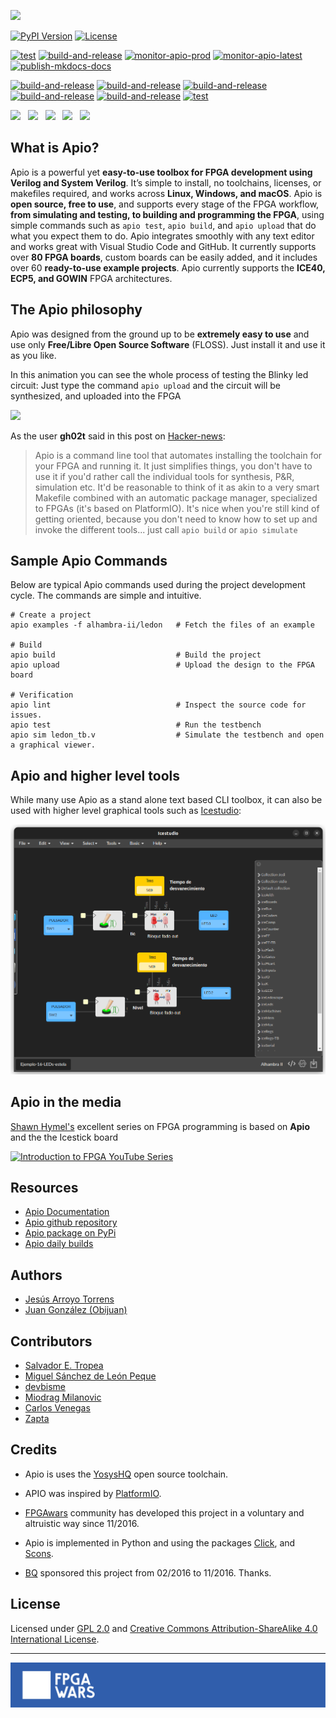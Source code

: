 [![][apio-logo]][wiki]

[![PyPI Version][pypi-image]][pypi-url]
[![License][license-image]][license-url]

[![test](https://github.com/FPGAwars/apio/actions/workflows/test.yaml/badge.svg)](https://github.com/FPGAwars/apio/actions/workflows/test.yaml)
[![build-and-release](https://github.com/zapta/apio-dev-builds/actions/workflows/build-and-release.yaml/badge.svg)](https://github.com/zapta/apio-dev-builds/actions/workflows/build-and-release.yaml)
[![monitor-apio-prod](https://github.com/FPGAwars/apio/actions/workflows/monitor-apio-prod.yaml/badge.svg)](https://github.com/FPGAwars/apio/actions/workflows/monitor-apio-prod.yaml)
[![monitor-apio-latest](https://github.com/FPGAwars/apio/actions/workflows/monitor-apio-latest.yaml/badge.svg)](https://github.com/FPGAwars/apio/actions/workflows/monitor-apio-latest.yaml)
[![publish-mkdocs-docs](https://github.com/FPGAwars/apio/actions/workflows/publish-mkdocs-docs.yaml/badge.svg)](https://github.com/FPGAwars/apio/actions/workflows/publish-mkdocs-docs.yaml)

[![build-and-release](https://github.com/FPGAwars/apio-examples/actions/workflows/build-and-release.yaml/badge.svg)](https://github.com/FPGAwars/apio-examples/actions/workflows/build-and-release.yaml)
[![build-and-release](https://github.com/FPGAwars/tools-oss-cad-suite/actions/workflows/build-and-release.yaml/badge.svg)](https://github.com/FPGAwars/tools-oss-cad-suite/actions/workflows/build-and-release.yaml)
[![build-and-release](https://github.com/FPGAwars/tools-verible/actions/workflows/build-and-release.yaml/badge.svg)](https://github.com/FPGAwars/tools-verible/actions/workflows/build-and-release.yaml)
[![build-and-release](https://github.com/FPGAwars/tools-graphviz/actions/workflows/build-and-release.yml/badge.svg)](https://github.com/FPGAwars/tools-graphviz/actions/workflows/build-and-release.yml)
[![build-and-release](https://github.com/FPGAwars/tools-drivers/actions/workflows/build-and-release.yaml/badge.svg)](https://github.com/FPGAwars/tools-drivers/actions/workflows/build-and-release.yaml)
[![test](https://github.com/FPGAwars/apio-examples/actions/workflows/test.yaml/badge.svg)](https://github.com/FPGAwars/apio-examples/actions/workflows/test.yaml)

![][linux-logo]&nbsp;&nbsp;&nbsp;![][macosx-logo]&nbsp;&nbsp;&nbsp;![][windows-logo]&nbsp;&nbsp;&nbsp;![][ubuntu-logo]&nbsp;&nbsp;&nbsp;![][raspbian-logo]


## What is Apio?

Apio is a powerful yet **easy-to-use toolbox for FPGA development using Verilog and System Verilog**. It’s simple to install, no toolchains, licenses, or makefiles required, and works across **Linux, Windows, and macOS**. Apio is **open source, free to use**, and supports every stage of the FPGA workflow, **from simulating and testing, to building and programming the FPGA**, using simple commands such as `apio test`, `apio build`, and `apio upload` that do what you expect them to do. Apio integrates smoothly with any text editor and works great with Visual Studio Code and GitHub. It currently supports over **80 FPGA boards**, custom boards can be easily added, and it includes over 60 **ready-to-use example projects**. Apio currently supports the **ICE40, ECP5, and GOWIN** FPGA architectures.

## The Apio philosophy

Apio was designed from the ground up to be **extremely easy to use** and use only **Free/Libre Open Source Software** (FLOSS). Just install it and use it as you like.


In this animation you can see the whole process of testing the Blinky led circuit: Just type the command ``apio upload`` and the circuit will be synthesized, and uploaded into the FPGA

![](https://github.com/FPGAwars/Apio-wiki/raw/main/wiki/Quick-start/apio-alhambra-II-01.gif)



As the user **gh02t** said in this post on [Hacker-news](https://news.ycombinator.com/item?id=17912510):
> Apio is a command line tool that automates installing the toolchain for your FPGA and running it. It just simplifies things, you don't have to use it if you'd rather call the individual tools for synthesis, P&R, simulation etc. It'd be reasonable to think of it as akin to a very smart Makefile combined with an automatic package manager, specialized to FPGAs (it's based on PlatformIO). It's nice when you're still kind of getting oriented, because you don't need to know how to set up and invoke the different tools... just call `apio build` or `apio simulate`

## Sample Apio Commands

Below are typical Apio commands used during the project development cycle. The commands are simple and intuitive.

```
# Create a project
apio examples -f alhambra-ii/ledon   # Fetch the files of an example

# Build
apio build                           # Build the project
apio upload                          # Upload the design to the FPGA board

# Verification
apio lint                            # Inspect the source code for issues.
apio test                            # Run the testbench
apio sim ledon_tb.v                  # Simulate the testbench and open a graphical viewer.
```

## Apio and higher level tools

While many use Apio as a stand alone text based CLI toolbox, it can also be used with higher level graphical tools such as [Icestudio](https://icestudio.io/):


![](https://github.com/FPGAwars/Apio-wiki/raw/main/wiki/Introduction/icestudio-example.png)


## Apio in the media

[Shawn Hymel's](https://shawnhymel.com/) excellent series on FPGA programming is based on **Apio** and the the Icestick board

[![Introduction to FPGA YouTube Series](https://raw.githubusercontent.com/ShawnHymel/introduction-to-fpga/main/images/Intro%20to%20FPGA%20Part%201_Thumbnail.png)](https://www.youtube.com/watch?v=lLg1AgA2Xoo&list=PLEBQazB0HUyT1WmMONxRZn9NmQ_9CIKhb)


## Resources

* [Apio Documentation](https://fpgawars.github.io/apio/)
* [Apio github repository](https://github.com/FPGAwars/apio)
* [Apio package on PyPi](https://pypi.org/project/apio/)
* [Apio daily builds](https://github.com/FPGAwars/apio-dev-builds)



## Authors

* [Jesús Arroyo Torrens](https://github.com/Jesus89)
* [Juan González (Obijuan)](https://github.com/Obijuan)

## Contributors

* [Salvador E. Tropea](https://github.com/set-soft)
* [Miguel Sánchez de León Peque](https://github.com/peque)
* [devbisme](https://github.com/devbisme)
* [Miodrag Milanovic](https://github.com/mmicko)
* [Carlos Venegas](https://github.com/cavearr)
* [Zapta](https://github.com/zapta)

## Credits

* Apio is uses the [YosysHQ](https://www.yosyshq.com) open source toolchain.

* APIO was inspired by [PlatformIO](https://github.com/platformio/platformio).

* [FPGAwars](http://fpgawars.github.io/) community has developed this project in a voluntary and altruistic way since 11/2016.


* Apio is implemented in Python and using the packages [Click](https://pypi.org/project/click/), and [Scons](https://pypi.org/project/SCons/).

* [BQ](https://www.bq.com) sponsored this project from 02/2016 to 11/2016. Thanks.


## License

Licensed under [GPL 2.0](http://opensource.org/licenses/GPL-2.0) and [Creative Commons Attribution-ShareAlike 4.0 International License](http://creativecommons.org/licenses/by-sa/4.0/).

--------
[![](https://github.com/FPGAwars/icestudio-wiki/raw/main/Logos/fgpawars-banner.svg)](https://fpgawars.github.io/)


<!-- Badges and URLs -->

[apio-logo]: https://github.com/FPGAwars/Apio-wiki/raw/main/wiki/Logos/Apio-github.png

[pypi-image]: https://img.shields.io/pypi/v/apio
[pypi-url]: https://pypi.org/project/apio/

[build-image]: https://github.com/FPGAwars/apio/actions/workflows/build.yml/badge.svg
[build-url]: https://github.com/FPGAwars/apio/actions/workflows/build.yml

[license-image]: http://img.shields.io/:license-gpl-blue.svg
[license-url]: (http://opensource.org/licenses/GPL-2.0)


[linux-logo]: https://raw.githubusercontent.com/FPGAwars/Apio-wiki/refs/heads/main/wiki/Logos/linux.png
[macosx-logo]: https://raw.githubusercontent.com/FPGAwars/Apio-wiki/refs/heads/main/wiki/Logos/macosx.png
[windows-logo]: https://raw.githubusercontent.com/FPGAwars/Apio-wiki/refs/heads/main/wiki/Logos/windows.png
[ubuntu-logo]: https://raw.githubusercontent.com/FPGAwars/Apio-wiki/refs/heads/main/wiki/Logos/ubuntu.png
[raspbian-logo]: https://raw.githubusercontent.com/FPGAwars/Apio-wiki/refs/heads/main/wiki/Logos/raspbian.png

[wiki]: https://github.com/FPGAwars/apio/wiki
